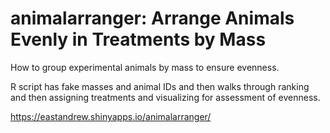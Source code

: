 # animalarranger: Arrange Animals Evenly in Treatments by Mass
How to group experimental animals by mass to ensure evenness.

R script has fake masses and animal IDs and then walks through ranking and then assigning treatments and visualizing for assessment of evenness.

 https://eastandrew.shinyapps.io/animalarranger/
